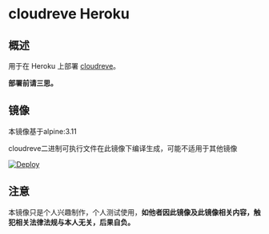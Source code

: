 # cloudreve Heroku

## 概述

用于在 Heroku 上部署 [cloudreve](https://cloudreve.org/)。

**部署前请三思。**

## 镜像

本镜像基于alpine:3.11

cloudreve二进制可执行文件在此镜像下编译生成，可能不适用于其他镜像

[![Deploy](https://www.herokucdn.com/deploy/button.svg)](https://dashboard.heroku.com/new?template=https://github.com/FuaerCN/cloudreve-heroku-1)

## 注意

本镜像只是个人兴趣制作，个人测试使用，**如他者因此镜像及此镜像相关内容，触犯相关法律法规与本人无关，后果自负。**
